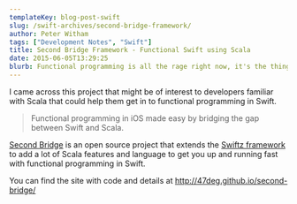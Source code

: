 ```yaml
---
templateKey: blog-post-swift
slug: /swift-archives/second-bridge-framework/
author: Peter Witham
tags: ["Development Notes", "Swift"]
title: Second Bridge Framework - Functional Swift using Scala
date: 2015-06-05T13:29:25
blurb: Functional programming is all the rage right now, it's the thing that's cool to talk about. But as a Swift developer, how can you get started? Second Bridge is a great introduction.
---
```


I came across this project that might be of interest to developers familiar with Scala that could help them get in to functional programming in Swift.

> Functional programming in iOS made easy by bridging the gap between Swift and Scala.

[Second Bridge](http://47deg.github.io/second-bridge/) is an open source project that extends the [Swiftz framework](https://github.com/typelift/Swiftz) to add a lot of Scala features and language to get you up and running fast with functional programming in Swift.

You can find the site with code and details at <http://47deg.github.io/second-bridge/>
